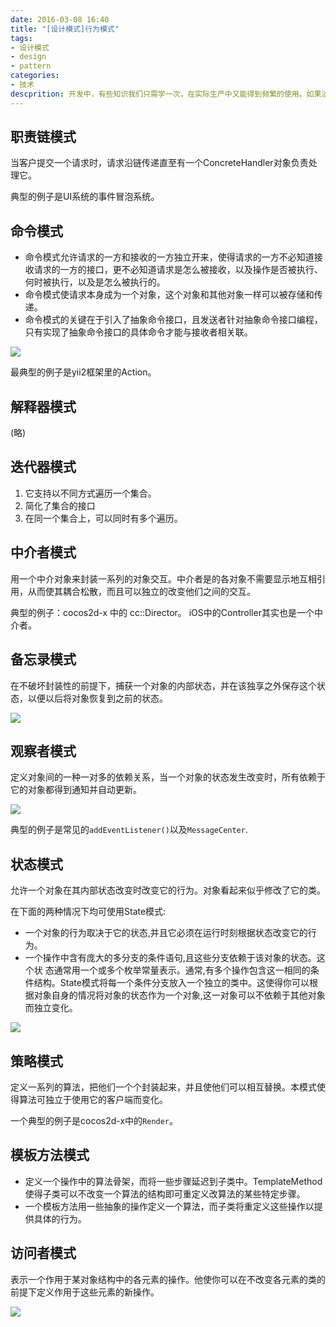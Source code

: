 ```yaml
---
date: 2016-03-08 16:40
title: "[设计模式]行为模式"
tags: 
- 设计模式 
- design 
- pattern 
categories: 
- 技术
descprition: 开发中，有些知识我们只需学一次，在实际生产中又能得到频繁的使用。如果淡忘了，很容易能找回来，那就不需要记忆。比如Android的某个调用通知的API。还有一些知识，必须时刻记在脑子里，才有可能被用到。一旦淡忘了，就会越来越远离我们，并且实际的编码过程中也很难唤起记忆，那就需要我们经常复习。比如，设计模式。
---
```


## 职责链模式


当客户提交一个请求时，请求沿链传递直至有一个ConcreteHandler对象负责处理它。

典型的例子是UI系统的事件冒泡系统。


## 命令模式


* 命令模式允许请求的一方和接收的一方独立开来，使得请求的一方不必知道接收请求的一方的接口，更不必知道请求是怎么被接收，以及操作是否被执行、何时被执行，以及是怎么被执行的。
* 命令模式使请求本身成为一个对象，这个对象和其他对象一样可以被存储和传递。
* 命令模式的关键在于引入了抽象命令接口，且发送者针对抽象命令接口编程，只有实现了抽象命令接口的具体命令才能与接收者相关联。

![](Command.jpg)

最典型的例子是yii2框架里的Action。

## 解释器模式

(略)

## 迭代器模式

1. 它支持以不同方式遍历一个集合。
2. 简化了集合的接口
3. 在同一个集合上，可以同时有多个遍历。

## 中介者模式

用一个中介对象来封装一系列的对象交互。中介者是的各对象不需要显示地互相引用，从而使其耦合松散，而且可以独立的改变他们之间的交互。

典型的例子：cocos2d-x 中的 cc::Director。
iOS中的Controller其实也是一个中介者。

## 备忘录模式

在不破坏封装性的前提下，捕获一个对象的内部状态，并在该独享之外保存这个状态，以便以后将对象恢复到之前的状态。

![](Memento.png)

## 观察者模式

定义对象间的一种一对多的依赖关系，当一个对象的状态发生改变时，所有依赖于它的对象都得到通知并自动更新。

![](Observer.png)

典型的例子是常见的`addEventListener()`以及`MessageCenter`.

## 状态模式

允许一个对象在其内部状态改变时改变它的行为。对象看起来似乎修改了它的类。  

在下面的两种情况下均可使用State模式:  
* 一个对象的行为取决于它的状态,并且它必须在运行时刻根据状态改变它的行为。
* 一个操作中含有庞大的多分支的条件语句,且这些分支依赖于该对象的状态。这个状
态通常用一个或多个枚举常量表示。通常,有多个操作包含这一相同的条件结构。State模式将每一个条件分支放入一个独立的类中。这使得你可以根据对象自身的情况将对象的状态作为一个对象,这一对象可以不依赖于其他对象而独立变化。

![](State.png)

## 策略模式

定义一系列的算法，把他们一个个封装起来，并且使他们可以相互替换。本模式使得算法可独立于使用它的客户端而变化。

一个典型的例子是cocos2d-x中的`Render`。

## 模板方法模式

* 定义一个操作中的算法骨架，而将一些步骤延迟到子类中。TemplateMethod使得子类可以不改变一个算法的结构即可重定义改算法的某些特定步骤。
* 一个模板方法用一些抽象的操作定义一个算法，而子类将重定义这些操作以提供具体的行为。


## 访问者模式

表示一个作用于某对象结构中的各元素的操作。他使你可以在不改变各元素的类的前提下定义作用于这些元素的新操作。

![](Visitor.png)
